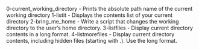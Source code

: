 0-current_working_directory - Prints the absolute path name of the current working directory
1-listit - Displays the contents list of your current directory
2-bring_me_home - Write a script that changes the working directory to the user’s home directory.
3-listfiles - Display current directory contents in a long format.
4-listmorefiles - Display current directory contents, including hidden files (starting with .). Use the long format.



